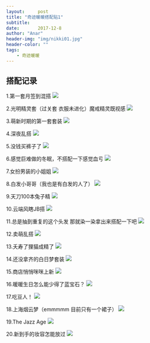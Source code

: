 ```yaml
---
layout:     post
title: "奇迹暖暖搭配贴1"
subtitle:   
date:       2017-12-8
author: "Anar"
header-img: "img/nikki01.jpg"
header-color: ""
tags:
    - 奇迹暖暖
---
```

## 搭配记录
1.第一套月签到混搭
<img src="/img/nikki/screenshot208.jpg">

2.光明精灵套（过关套 衣服未进化）魔戒精灵既视感
<img src="/img/nikki/screenshot210.jpg">

3.萌新时期的第一套套装
<img src="/img/nikki/screenshot387.jpg">

4.深夜乱搭
<img src="/img/nikki/screenshot389.jpg">

5.没钱买裤子了
<img src="/img/nikki/screenshot390.jpg">

6.感觉巨难做的冬眠，不搭配一下感觉血亏
<img src="/img/nikki/screenshot391.jpg">

7.女扮男装的小姐姐
<img src="/img/nikki/screenshot392.jpg">

8.白发小哥哥（我也是有白发的人了）
<img src="/img/nikki/screenshot393.jpg">

9.天刀100本兔子精
<img src="/img/nikki/screenshot394.jpg">

10.云端风瞎JB搭
<img src="/img/nikki/screenshot395.jpg">

11.总是抽到重复的这个头发 那就染一染拿出来搭配一下吧
<img src="/img/nikki/screenshot396.jpg">

12.卖萌乱搭
<img src="/img/nikki/screenshot397.jpg">

13.夭寿了狸猫成精了
<img src="/img/nikki/screenshot398.jpg">

14.还没拿齐的白日梦套装
<img src="/img/nikki/screenshot399.jpg">

15.商店悄悄咪咪上新
<img src="/img/nikki/screenshot400.jpg">

16.暖暖生日怎么能少得了蓝宝石？
<img src="/img/nikki/screenshot401.jpg">

17.吃豆人！
<img src="/img/nikki/screenshot402.jpg">

18.上海烟云梦（emmmmm 目前只有一个裙子）
<img src="/img/nikki/screenshot403.jpg">

19.The Jazz Age
<img src="/img/nikki/screenshot404.jpg">

20.新到手的妆容怎能放过
<img src="/img/nikki/screenshot405.jpg">




